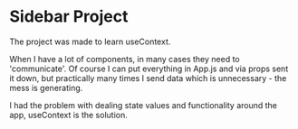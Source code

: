 # Sidebar Project

The project was made to learn useContext.

When I have a lot of components, in many cases they need to 'communicate'. Of course I can put everything in App.js and via props sent it down, but practically many times I send data which is unnecessary - the mess is generating.

I had the problem with dealing state values and functionality around the app, useContext is the solution.





